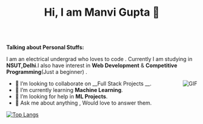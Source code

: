 <h1 align="center" > Hi, I am Manvi Gupta 👋</h1>

<br/>
<br/>

**Talking about Personal Stuffs:**

I am an electrical undergrad who loves to code . Currently I am studying in __NSUT,Delhi__.I also have interest in __Web Development__  &  __Competitive Programming__(Just a beginner) .

<img align="right" alt="GIF" src="https://media.giphy.com/media/3oKIPnAiaMCws8nOsE/giphy.gif" />

- 👯 I’m looking to collaborate on __Full Stack Projects __.
- 🌱 I’m currently learning __Machine Learning__.
- 🤔 I’m looking for help in __ML Projects__.
- 💬 Ask me about anything , Would love to answer them.


[![Top Langs](https://github-readme-stats.vercel.app/api/top-langs/?username=Manvi1203&layout=compact)](https://github.com/anuraghazra/github-readme-stats)





